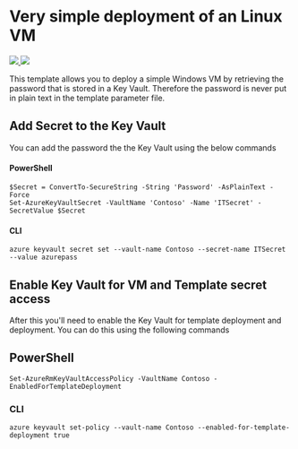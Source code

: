 # Very simple deployment of an Linux VM

<a href="https://portal.azure.com/#create/Microsoft.Template/uri/https%3A%2F%2Fraw.githubusercontent.com%2FAzure%2Fazure-quickstart-templates%2Fmaster%2F101-vm-secure-password%2Fazuredeploy.json" target="_blank">
    <img src="http://azuredeploy.net/deploybutton.png"/>
</a>
<a href="http://armviz.io/#/?load=https%3A%2F%2Fraw.githubusercontent.com%2FAzure%2Fazure-quickstart-templates%2Fmaster%2F101-vm-secure-password%2Fazuredeploy.json" target="_blank">
    <img src="http://armviz.io/visualizebutton.png"/>
</a>

This template allows you to deploy a simple Windows VM by retrieving the password that is stored in a Key Vault. Therefore the password is never put in plain text in the template parameter file.

## Add Secret to the Key Vault
You can add the password the the Key Vault using the below commands

#### PowerShell
```
$Secret = ConvertTo-SecureString -String 'Password' -AsPlainText -Force
Set-AzureKeyVaultSecret -VaultName 'Contoso' -Name 'ITSecret' -SecretValue $Secret
```
#### CLI
```
azure keyvault secret set --vault-name Contoso --secret-name ITSecret --value azurepass
```

## Enable Key Vault for VM and Template secret access
After this you'll need to enable the Key Vault for template deployment and deployment. You can do this using the following commands

## PowerShell
```
Set-AzureRmKeyVaultAccessPolicy -VaultName Contoso -EnabledForTemplateDeployment
```

### CLI
```
azure keyvault set-policy --vault-name Contoso --enabled-for-template-deployment true
```
